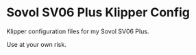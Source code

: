 # Sovol SV06 Plus Klipper Config
Klipper configuration files for my Sovol SV06 Plus.

Use at your own risk.
